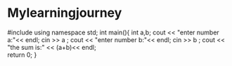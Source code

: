 # Mylearningjourney

#include <iostream> 
using namespace std; 
 int main(){ 
    int a,b; 
    cout << "enter number a:"<< endl; 
    cin >> a ; 
    cout << "enter number b:"<< endl; 
    cin >> b ; 
    cout << "the sum is:" << (a+b)<< endl;  
    return 0; 
} 
